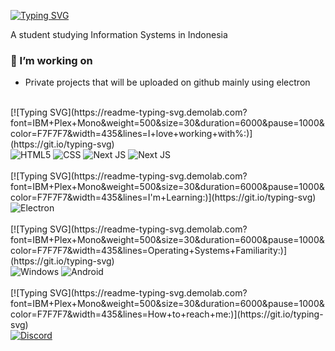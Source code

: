 [![Typing SVG](https://readme-typing-svg.demolab.com?font=IBM+Plex+Mono&weight=500&size=30&duration=6000&pause=1000&color=F7F7F7&width=435&lines=Welcome+To+My+Profile)](https://git.io/typing-svg)

A student studying Information Systems in Indonesia

### 🔭 I’m working on

- Private projects that will be uploaded on github mainly using electron

<br>
[![Typing SVG](https://readme-typing-svg.demolab.com?font=IBM+Plex+Mono&weight=500&size=30&duration=6000&pause=1000&color=F7F7F7&width=435&lines=I+love+working+with%:)](https://git.io/typing-svg)

<div display="flex">
  
  <img src="https://img.shields.io/badge/html5-%23E34F26.svg?style=for-the-badge&logo=html5&logoColor=white" alt="HTML5"/>
  <img src="https://img.shields.io/badge/css3-%231572B6.svg?style=for-the-badge&logo=css3&logoColor=white" alt="CSS"/>
  <img src="https://img.shields.io/badge/Next-black?style=for-the-badge&logo=next.js&logoColor=white" alt="Next JS"/>
  <img src="https://img.shields.io/badge/java-%23ED8B00.svg?style=for-the-badge&logo=openjdk&logoColor=white" alt="Next JS"/>
  
</div>

<br>
[![Typing SVG](https://readme-typing-svg.demolab.com?font=IBM+Plex+Mono&weight=500&size=30&duration=6000&pause=1000&color=F7F7F7&width=435&lines=I'm+Learning:)](https://git.io/typing-svg)

<div display="flex">
  <img src="https://img.shields.io/badge/Electron-191970?style=for-the-badge&logo=Electron&logoColor=white" alt="Electron"/>
  
</div>

<br>
[![Typing SVG](https://readme-typing-svg.demolab.com?font=IBM+Plex+Mono&weight=500&size=30&duration=6000&pause=1000&color=F7F7F7&width=435&lines=Operating+Systems+Familiarity:)](https://git.io/typing-svg)

<div display="flex">
  
  <img src="https://img.shields.io/badge/Windows-0078D6?style=for-the-badge&logo=windows&logoColor=white" alt="Windows"/>
  <img src="https://img.shields.io/badge/Android-3DDC84?style=for-the-badge&logo=android&logoColor=white" alt="Android"/>
  
</div>

<br>
[![Typing SVG](https://readme-typing-svg.demolab.com?font=IBM+Plex+Mono&weight=500&size=30&duration=6000&pause=1000&color=F7F7F7&width=435&lines=How+to+reach+me:)](https://git.io/typing-svg)

<div display="flex">
  <a href="[https://www.linkedin.com/in/codewithbernard/](https://discordapp.com/users/378496316453683200)">
    <img src="https://img.shields.io/badge/Discord-%235865F2.svg?style=for-the-badge&logo=discord&logoColor=white" alt="Discord"/>
  </a>
</div>
